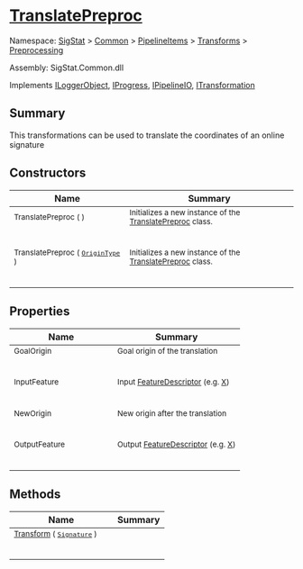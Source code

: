 # [TranslatePreproc](./TranslatePreproc.md)

Namespace: [SigStat]() > [Common](./../../../README.md) > [PipelineItems]() > [Transforms]() > [Preprocessing](./README.md)

Assembly: SigStat.Common.dll

Implements [ILoggerObject](./../../../ILoggerObject.md), [IProgress](./../../../Helpers/IProgress.md), [IPipelineIO](./../../../Pipeline/IPipelineIO.md), [ITransformation](./../../../ITransformation.md)

## Summary
This transformations can be used to translate the coordinates of an online signature

## Constructors

| Name | Summary | 
| --- | --- | 
| <sub>TranslatePreproc (  )</sub><p style="line-height: 10%;">&nbsp;&nbsp;&nbsp;&nbsp;&nbsp;&nbsp;&nbsp;&nbsp;&nbsp;&nbsp;&nbsp;&nbsp;&nbsp;&nbsp;&nbsp;&nbsp;&nbsp;&nbsp;&nbsp;&nbsp;&nbsp;&nbsp;&nbsp;&nbsp;&nbsp;&nbsp;&nbsp;&nbsp;&nbsp;&nbsp;&nbsp;&nbsp;&nbsp;&nbsp;&nbsp;&nbsp;&nbsp;&nbsp;&nbsp;</p>| <sub>Initializes a new instance of the [TranslatePreproc](https://github.com/hargitomi97/sigstat/blob/master/docs/md/SigStat/Common/PipelineItems/Transforms/Preprocessing/TranslatePreproc.md) class.</sub><p style="line-height: 10%;">&nbsp;</p>| <br>
| <sub>TranslatePreproc ( [`OriginType`](./OriginType.md) )</sub><p style="line-height: 10%;">&nbsp;&nbsp;&nbsp;&nbsp;&nbsp;&nbsp;&nbsp;&nbsp;&nbsp;&nbsp;&nbsp;&nbsp;&nbsp;&nbsp;&nbsp;&nbsp;&nbsp;&nbsp;&nbsp;&nbsp;&nbsp;&nbsp;&nbsp;&nbsp;&nbsp;&nbsp;&nbsp;&nbsp;&nbsp;&nbsp;&nbsp;&nbsp;&nbsp;&nbsp;&nbsp;&nbsp;&nbsp;&nbsp;&nbsp;</p>| <sub>Initializes a new instance of the [TranslatePreproc](https://github.com/hargitomi97/sigstat/blob/master/docs/md/SigStat/Common/PipelineItems/Transforms/Preprocessing/TranslatePreproc.md) class.</sub><p style="line-height: 10%;">&nbsp;</p>| <br>


## Properties

| Name | Summary | 
| --- | --- | 
| <sub>GoalOrigin</sub><p style="line-height: 10%;">&nbsp;&nbsp;&nbsp;&nbsp;&nbsp;&nbsp;&nbsp;&nbsp;&nbsp;&nbsp;&nbsp;&nbsp;&nbsp;&nbsp;&nbsp;&nbsp;&nbsp;&nbsp;&nbsp;&nbsp;&nbsp;&nbsp;&nbsp;&nbsp;&nbsp;&nbsp;&nbsp;&nbsp;&nbsp;&nbsp;&nbsp;&nbsp;&nbsp;&nbsp;&nbsp;&nbsp;&nbsp;&nbsp;&nbsp;</p>| <sub>Goal origin of the translation</sub><p style="line-height: 10%;">&nbsp;</p>| <br>
| <sub>InputFeature</sub><p style="line-height: 10%;">&nbsp;&nbsp;&nbsp;&nbsp;&nbsp;&nbsp;&nbsp;&nbsp;&nbsp;&nbsp;&nbsp;&nbsp;&nbsp;&nbsp;&nbsp;&nbsp;&nbsp;&nbsp;&nbsp;&nbsp;&nbsp;&nbsp;&nbsp;&nbsp;&nbsp;&nbsp;&nbsp;&nbsp;&nbsp;&nbsp;&nbsp;&nbsp;&nbsp;&nbsp;&nbsp;&nbsp;&nbsp;&nbsp;&nbsp;</p>| <sub>Input [FeatureDescriptor](https://github.com/hargitomi97/sigstat/blob/master/docs/md/SigStat/Common/FeatureDescriptor.md) (e.g. [X](https://github.com/hargitomi97/sigstat/blob/master/docs/md/SigStat/Common/Features.md))</sub><p style="line-height: 10%;">&nbsp;</p>| <br>
| <sub>NewOrigin</sub><p style="line-height: 10%;">&nbsp;&nbsp;&nbsp;&nbsp;&nbsp;&nbsp;&nbsp;&nbsp;&nbsp;&nbsp;&nbsp;&nbsp;&nbsp;&nbsp;&nbsp;&nbsp;&nbsp;&nbsp;&nbsp;&nbsp;&nbsp;&nbsp;&nbsp;&nbsp;&nbsp;&nbsp;&nbsp;&nbsp;&nbsp;&nbsp;&nbsp;&nbsp;&nbsp;&nbsp;&nbsp;&nbsp;&nbsp;&nbsp;&nbsp;</p>| <sub>New origin after the translation</sub><p style="line-height: 10%;">&nbsp;</p>| <br>
| <sub>OutputFeature</sub><p style="line-height: 10%;">&nbsp;&nbsp;&nbsp;&nbsp;&nbsp;&nbsp;&nbsp;&nbsp;&nbsp;&nbsp;&nbsp;&nbsp;&nbsp;&nbsp;&nbsp;&nbsp;&nbsp;&nbsp;&nbsp;&nbsp;&nbsp;&nbsp;&nbsp;&nbsp;&nbsp;&nbsp;&nbsp;&nbsp;&nbsp;&nbsp;&nbsp;&nbsp;&nbsp;&nbsp;&nbsp;&nbsp;&nbsp;&nbsp;&nbsp;</p>| <sub>Output [FeatureDescriptor](https://github.com/hargitomi97/sigstat/blob/master/docs/md/SigStat/Common/FeatureDescriptor.md) (e.g. [X](https://github.com/hargitomi97/sigstat/blob/master/docs/md/SigStat/Common/Features.md))</sub><p style="line-height: 10%;">&nbsp;</p>| <br>


## Methods

| Name | Summary | 
| --- | --- | 
| <sub>[Transform](./Methods/TranslatePreproc-100663868.md) ( [`Signature`](./../../../Signature.md) )</sub><p style="line-height: 10%;">&nbsp;&nbsp;&nbsp;&nbsp;&nbsp;&nbsp;&nbsp;&nbsp;&nbsp;&nbsp;&nbsp;&nbsp;&nbsp;&nbsp;&nbsp;&nbsp;&nbsp;&nbsp;&nbsp;&nbsp;&nbsp;&nbsp;&nbsp;&nbsp;&nbsp;&nbsp;&nbsp;&nbsp;&nbsp;&nbsp;&nbsp;&nbsp;&nbsp;&nbsp;&nbsp;&nbsp;&nbsp;&nbsp;&nbsp;</p>| <sub></sub><p style="line-height: 10%;">&nbsp;</p>| <br>


